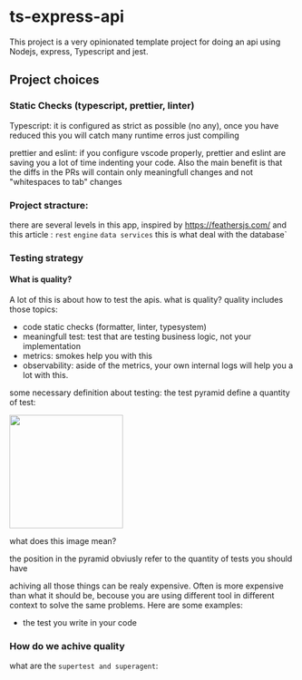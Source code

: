 # ts-express-api

This project is a very opinionated template project for doing an api using Nodejs, express, Typescript and jest. 

## Project choices

### Static Checks (typescript, prettier, linter)
Typescript: it is configured as strict as possible (no any), once you have reduced this you will catch many runtime erros just compiling

prettier and eslint: if you configure vscode properly,  prettier and eslint are saving you a lot of time indenting your code. Also the main benefit is that 
the diffs in the PRs will contain only meaningfull changes and not "whitespaces to tab" changes

### Project stracture: 
there are several levels in this app, inspired by https://feathersjs.com/ and this article : 
`rest` 
`engine`
`data services` this is what deal with the database`


### Testing strategy

#### What is quality?
A lot of this is about how to test the apis. 
what is quality? quality includes those topics: 
- code static checks (formatter, linter, typesystem)
- meaningfull test: test that are testing business logic, not your implementation
- metrics: smokes help you with this
- observability: aside of the metrics, your own internal logs will help you a lot with this. 


some necessary definition about testing:
the test pyramid define a quantity of test: 

<img src="https://3fxtqy18kygf3on3bu39kh93-wpengine.netdna-ssl.com/wp-content/uploads/2020/01/test-automation-pyramid.jpg" width="200" height="200" />

what does this image mean?

the position in the pyramid obviusly refer to the quantity of tests you should have 


achiving all those things can be realy expensive. Often is more expensive than what it should be, becouse you are using different tool in different context 
to solve the same problems. Here are some examples:
- the test you write in your code

### How do we achive quality 
what are the 
`supertest and superagent`: 

